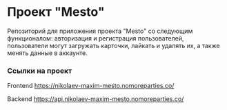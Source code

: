 # Проект "Mesto"

Репозиторий для приложения проекта "Mesto" со следующим функционалом: авторизация и регистрация пользователей, пользователи могут загружать карточки, лайкать и удалять их, а также менять данные в аккаунте.


### Ссылки на проект

Frontend https://nikolaev-maxim-mesto.nomoreparties.co/

Backend https://api.nikolaev-maxim-mesto.nomoreparties.co/
